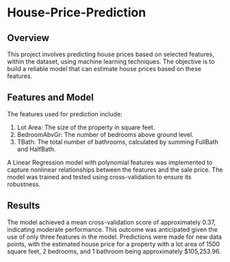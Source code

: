 # House-Price-Prediction
## Overview
This project involves predicting house prices based on selected features, within the dataset, using machine learning techniques. The objective is to build a reliable model that can estimate house prices based on these features.

## Features and Model
The features used for prediction include:
  1. Lot Area: The size of the property in square feet.
  2. BedroomAbvGr: The number of bedrooms above ground level.
  3. TBath: The total number of bathrooms, calculated by summing FullBath and HalfBath.

A Linear Regression model with polynomial features was implemented to capture nonlinear relationships between the features and the sale price. The model was trained and tested using cross-validation to ensure its robustness.

## Results
The model achieved a mean cross-validation score of approximately 0.37, indicating moderate performance. This outcome was anticipated given the use of only three features in the model. Predictions were made for new data points, with the estimated house price for a property with a lot area of 1500 square feet, 2 bedrooms, and 1 bathroom being approximately $105,253.96.
